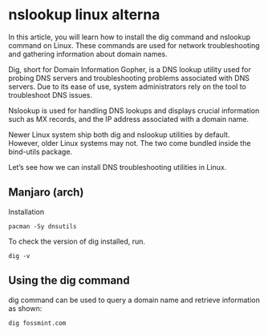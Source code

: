 # nslookup linux alterna

In this article, you will learn how to install the dig command and nslookup command on Linux. These commands are used for network troubleshooting and gathering information about domain names.

Dig, short for Domain Information Gopher, is a DNS lookup utility used for probing DNS servers and troubleshooting problems associated with DNS servers. Due to its ease of use, system administrators rely on the tool to troubleshoot DNS issues.

Nslookup is used for handling DNS lookups and displays crucial information such as MX records, and the IP address associated with a domain name.

Newer Linux system ship both dig and nslookup utilities by default. However, older Linux systems may not. The two come bundled inside the bind-utils package.

Let’s see how we can install DNS troubleshooting utilities in Linux.


## Manjaro (arch)
Installation
```
pacman -Sy dnsutils
```
To check the version of dig installed, run.
```
dig -v
```
## Using the dig command
dig command can be used to query a domain name and retrieve information as shown:
```
dig fossmint.com
```
